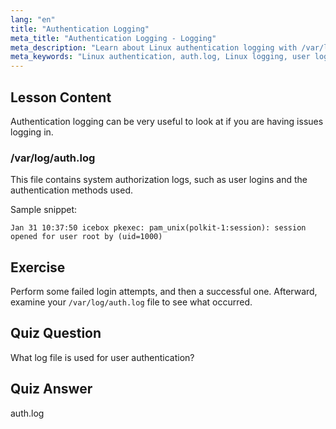```yaml
---
lang: "en"
title: "Authentication Logging"
meta_title: "Authentication Logging - Logging"
meta_description: "Learn about Linux authentication logging with /var/log/auth.log. Understand user logins and troubleshoot access issues with this essential guide."
meta_keywords: "Linux authentication, auth.log, Linux logging, user login, Linux security, beginner, tutorial, guide"
---
```


## Lesson Content

Authentication logging can be very useful to look at if you are having issues logging in.

### /var/log/auth.log

This file contains system authorization logs, such as user logins and the authentication methods used.

Sample snippet:

```plaintext
Jan 31 10:37:50 icebox pkexec: pam_unix(polkit-1:session): session opened for user root by (uid=1000)
```

## Exercise

Perform some failed login attempts, and then a successful one. Afterward, examine your `/var/log/auth.log` file to see what occurred.

## Quiz Question

What log file is used for user authentication?

## Quiz Answer

auth.log
